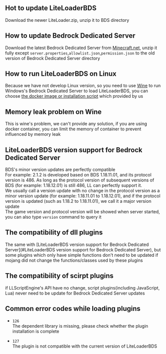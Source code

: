 ## Hot to update LiteLoaderBDS
Download the newer LiteLoader.zip, unzip it to BDS directory

## How to update Bedrock Dedicated Server
Download the latest Bedrock Dedicated Server from [Minecraft.net](https://www.minecraft.net/en-us/download/server/bedrock), unzip it fully except `server.properties`,`allowlist.json`,`permission.json` to the old version of Bedrock Dedicated Server directory

## How to run LiteLoaderBDS on Linux
Because we have not develop Linux version, so you need to use [Wine](https://www.winehq.org/) to run Windows's Bedrock Dedicated Server to load LiteLoaderBDS, you can choose [the docker image or installation script](https://github.com/LiteLDev/LiteLoaderBDS#for-linux) which provided by us

## Memory leak problem on Wine
This is wine's problem, we can't provide any solution, if you are using docker container, you can limit the memory of container to prevent influenced by memory leak

## LiteLoaderBDS version support for Bedrock Dedicated Server
BDS's minor version updates are perfectly compatible  
For example: 2.1.2 is developed based on BDS 1.18.11.01, and its protocol version is 486. As long as the protocol version of subsequent versions of BDS (for example: 1.18.12.01) is still 486, LL can perfectly support it.  
We usually call a version update with no change in the protocol version as a minor version update (for example: 1.18.11.01 to 1.18.12.01), and if the protocol version is updated (such as 1.18.2 to 1.18.11.01), we call it a major version update  
The game version and protocol version will be showed when server started, you can also type `version` command to query it

## The compatibility of dll plugins
The same with [LiteLoaderBDS version support for Bedrock Dedicated Server](#LiteLoaderBDS version support for Bedrock Dedicated Server), but some plugins which only have simple functions don't need to be updated if mojang did not change the functions/classes used by these plugins

## The compatibility of scirpt plugins
if LLScriptEngine's API have no change, script plugins(including JavaScript, Lua) never need to be update for Bedrock Dedicated Server updates

## Common error codes while loading plugins
- `126`  
The dependent library is missing, please check whether the plugin installation is complete

- `127`  
The plugin is not compatible with the current version of LiteLoaderBDS